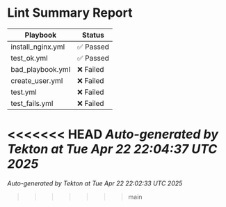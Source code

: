 # Lint Summary Report

| Playbook | Status |
|----------|--------|
| install_nginx.yml | ✅ Passed |
| test_ok.yml | ✅ Passed |
| bad_playbook.yml | ❌ Failed |
| create_user.yml | ❌ Failed |
| test.yml | ❌ Failed |
| test_fails.yml | ❌ Failed |

<<<<<<< HEAD
_Auto-generated by Tekton at Tue Apr 22 22:04:37 UTC 2025_
=======
_Auto-generated by Tekton at Tue Apr 22 22:02:33 UTC 2025_
>>>>>>> main
